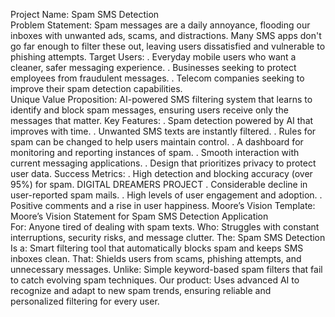 Project Name: Spam SMS Detection  
Problem Statement: 
Spam messages are a daily annoyance, flooding our inboxes with unwanted ads, scams, 
and distractions. Many SMS apps don't go far enough to filter these out, leaving users 
dissatisfied and vulnerable to phishing attempts. 
Target Users: 
. Everyday mobile users who want a cleaner, safer messaging experience. 
. Businesses seeking to protect employees from fraudulent messages. 
. Telecom companies seeking to improve their spam detection capabilities.  
Unique Value Proposition: 
AI-powered SMS filtering system that learns to identify and block spam messages, 
ensuring users receive only the messages that matter. 
Key Features: 
. Spam detection powered by AI that improves with time. 
. Unwanted SMS texts are instantly filtered. 
. Rules for spam can be changed to help users maintain control. 
. A dashboard for monitoring and reporting instances of spam. 
. Smooth interaction with current messaging applications. 
. Design that prioritizes privacy to protect user data. 
Success Metrics: 
. High detection and blocking accuracy (over 95%) for spam. 
DIGITAL DREAMERS 
PROJECT 
. Considerable decline in user-reported spam mails. 
. High levels of user engagement and adoption. 
. Positive comments and a rise in user happiness. 
Moore’s Vision Template: 
Moore’s Vision Statement for Spam SMS Detection Application  
For: Anyone tired of dealing with spam texts. 
Who: Struggles with constant interruptions, security risks, and message clutter. 
The: Spam SMS Detection 
Is a: Smart filtering tool that automatically blocks spam and keeps SMS inboxes clean. 
That: Shields users from scams, phishing attempts, and unnecessary messages. 
Unlike: Simple keyword-based spam filters that fail to catch evolving spam techniques. 
Our product: Uses advanced AI to recognize and adapt to new spam trends, ensuring 
reliable and personalized filtering for every user.
